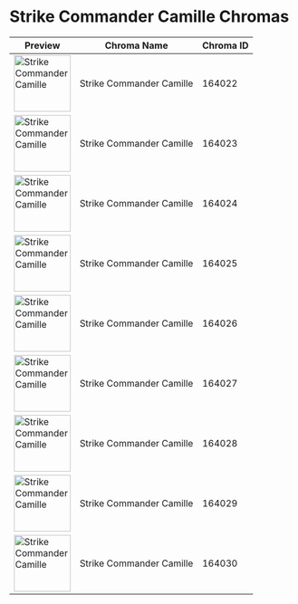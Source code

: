 # Strike Commander Camille Chromas

| Preview | Chroma Name | Chroma ID |
|---|---|---|
| <img src='https://raw.communitydragon.org/latest/plugins/rcp-be-lol-game-data/global/default/v1/champion-chroma-images/164/164022.png' alt='Strike Commander Camille' width='100'> | Strike Commander Camille | 164022 |
| <img src='https://raw.communitydragon.org/latest/plugins/rcp-be-lol-game-data/global/default/v1/champion-chroma-images/164/164023.png' alt='Strike Commander Camille' width='100'> | Strike Commander Camille | 164023 |
| <img src='https://raw.communitydragon.org/latest/plugins/rcp-be-lol-game-data/global/default/v1/champion-chroma-images/164/164024.png' alt='Strike Commander Camille' width='100'> | Strike Commander Camille | 164024 |
| <img src='https://raw.communitydragon.org/latest/plugins/rcp-be-lol-game-data/global/default/v1/champion-chroma-images/164/164025.png' alt='Strike Commander Camille' width='100'> | Strike Commander Camille | 164025 |
| <img src='https://raw.communitydragon.org/latest/plugins/rcp-be-lol-game-data/global/default/v1/champion-chroma-images/164/164026.png' alt='Strike Commander Camille' width='100'> | Strike Commander Camille | 164026 |
| <img src='https://raw.communitydragon.org/latest/plugins/rcp-be-lol-game-data/global/default/v1/champion-chroma-images/164/164027.png' alt='Strike Commander Camille' width='100'> | Strike Commander Camille | 164027 |
| <img src='https://raw.communitydragon.org/latest/plugins/rcp-be-lol-game-data/global/default/v1/champion-chroma-images/164/164028.png' alt='Strike Commander Camille' width='100'> | Strike Commander Camille | 164028 |
| <img src='https://raw.communitydragon.org/latest/plugins/rcp-be-lol-game-data/global/default/v1/champion-chroma-images/164/164029.png' alt='Strike Commander Camille' width='100'> | Strike Commander Camille | 164029 |
| <img src='https://raw.communitydragon.org/latest/plugins/rcp-be-lol-game-data/global/default/v1/champion-chroma-images/164/164030.png' alt='Strike Commander Camille' width='100'> | Strike Commander Camille | 164030 |

